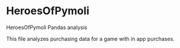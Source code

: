# HeroesOfPymoli
HeroesOfPymoli Pandas analysis

This file analyzes purchasing data for a game with in app purchases.
